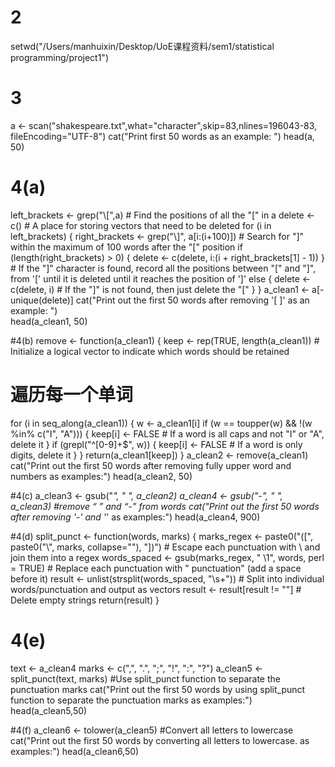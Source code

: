 # 2
setwd("/Users/manhuixin/Desktop/UoE课程资料/sem1/statistical programming/project1")
# 3
a <- scan("shakespeare.txt",what="character",skip=83,nlines=196043-83,
          fileEncoding="UTF-8")
cat("Print first 50 words as an example: ") 
head(a, 50)

# 4(a)
left_brackets <- grep("\\[",a)  # Find the positions of all the "[" in a
delete <- c()                   # A place for storing vectors that need to be deleted
for (i in left_brackets) {
  right_brackets <- grep("\\]", a[i:(i+100)])   # Search for "]" within the maximum of 100 words after the "[" position
  if (length(right_brackets) > 0) {
    delete <- c(delete, i:(i + right_brackets[1] - 1))
  }                             # If the "]" character is found, record all the positions between "[" and "]", from '[' until it is deleted until it reaches the position of ']'
  else {
    delete <- c(delete, i)     # If the "]" is not found, then just delete the "["
  }
}
a_clean1 <- a[-unique(delete)]
cat("Print out the first 50 words after removing '[ ]' as an example: ")  
head(a_clean1, 50)

#4(b)
remove <- function(a_clean1) {
  keep <- rep(TRUE, length(a_clean1))  # Initialize a logical vector to indicate which words should be retained
  
  # 遍历每一个单词
  for (i in seq_along(a_clean1)) {
    w <- a_clean1[i]
    if (w == toupper(w) && !(w %in% c("I", "A"))) {
      keep[i] <- FALSE                 # If a word is all caps and not "I" or "A", delete it
    }
    if (grepl("^[0-9]+$", w)) {
      keep[i] <- FALSE                 # If a word is only digits, delete it
    }
  }
  return(a_clean1[keep])
}
a_clean2 <- remove(a_clean1)
cat("Print out the first 50 words after removing fully upper word and numbers as examples:")
head(a_clean2, 50)

#4(c)
a_clean3 <- gsub("_", " ", a_clean2)
a_clean4 <- gsub("-", " ", a_clean3)     #remove “ ” and “-” from words
cat("Print out the first 50 words after removing '-' and '_' as examples:")
head(a_clean4, 900)

#4(d)
split_punct <- function(words, marks) {
  marks_regex <- paste0("([", paste0("\\", marks, collapse=""), "])")   # Escape each punctuation with \ and join them into a regex
  words_spaced <- gsub(marks_regex, " \\1", words, perl = TRUE)         # Replace each punctuation with " punctuation" (add a space before it)
  result <- unlist(strsplit(words_spaced, "\\s+"))                      # Split into individual words/punctuation and output as vectors
  result <- result[result != ""]                                        # Delete empty strings
  return(result)
}

# 4(e)
text <- a_clean4
marks <- c(",", ".", ";", "!", ":", "?")
a_clean5 <- split_punct(text, marks)           #Use split_punct function to separate the punctuation marks
cat("Print out the first 50 words by using split_punct 
    function to separate the punctuation marks as examples:")
head(a_clean5,50)

#4(f)
a_clean6 <- tolower(a_clean5)    #Convert all letters to lowercase
cat("Print out the first 50 words by converting all letters to lowercase. as examples:")
head(a_clean6,50)
